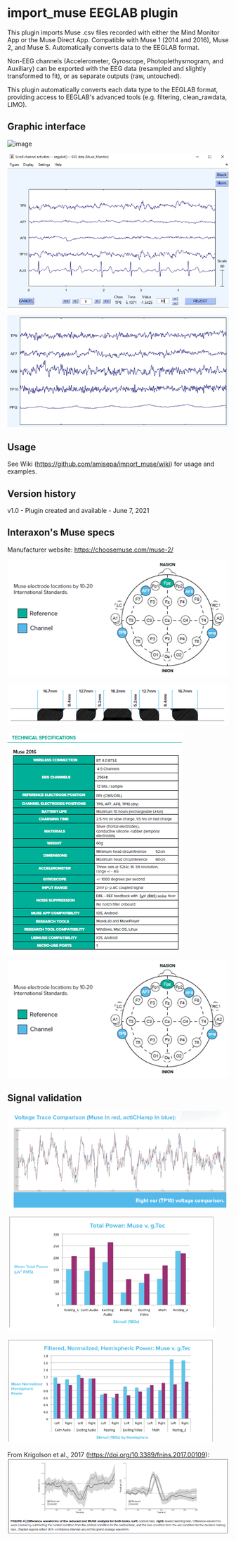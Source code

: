 # import_muse EEGLAB plugin

This plugin imports Muse .csv files recorded with either the Mind Monitor App or the Muse Direct App. Compatible with Muse 1 (2014 and 2016), Muse 2, and Muse S. Automatically converts data to the EEGLAB format. 

Non-EEG channels (Accelerometer, Gyroscope, Photoplethysmogram, and Auxiliary) can be exported with the EEG data (resampled and slightly transformed to fit), or as separate outputs (raw, untouched). 

This plugin automatically converts each data type to the EEGLAB format, providing access to EEGLAB's advanced tools (e.g. filtering, clean_rawdata, LIMO).

## Graphic interface

![image](https://user-images.githubusercontent.com/58382227/120024250-bb6d2980-bfa3-11eb-9980-6f6b1b87161f.png)

![](https://github.com/amisepa/import_muse/blob/main/wiki/img30.png)

![](https://github.com/amisepa/import_muse/blob/main/wiki/img35.png)


## Usage

See Wiki (https://github.com/amisepa/import_muse/wiki) for usage and examples.

## Version history
v1.0 - Plugin created and available - June 7, 2021

## Interaxon's Muse specs

Manufacturer website: https://choosemuse.com/muse-2/

![](https://github.com/amisepa/import_muse/blob/main/wiki/img27.png)

![](https://github.com/amisepa/import_muse/blob/main/wiki/img28.png)

![](https://github.com/amisepa/import_muse/blob/main/wiki/img29.png)

![](https://github.com/amisepa/import_muse/blob/main/wiki/img27.png)

## Signal validation

![](https://github.com/amisepa/import_muse/blob/main/wiki/img31.png)

![](https://github.com/amisepa/import_muse/blob/main/wiki/img32.png)

![](https://github.com/amisepa/import_muse/blob/main/wiki/img33.png)

From Krigolson et al., 2017 (https://doi.org/10.3389/fnins.2017.00109): 
![](https://github.com/amisepa/import_muse/blob/main/wiki/img34.png)


